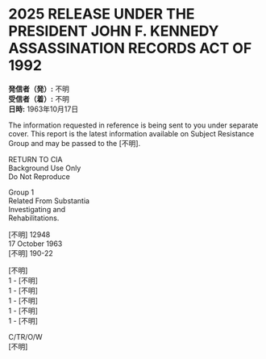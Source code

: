 # 2025 RELEASE UNDER THE PRESIDENT JOHN F. KENNEDY ASSASSINATION RECORDS ACT OF 1992

**発信者（発）:** 不明  
**受信者（着）:** 不明  
**日時:** 1963年10月17日  

The information requested in reference is being sent to you under separate cover. This report is the latest information available on Subject Resistance Group and may be passed to the [不明].  

RETURN TO CIA  
Background Use Only  
Do Not Reproduce  

Group 1  
Related From Substantia  
Investigating and  
Rehabilitations.  

[不明] 12948  
17 October 1963  
[不明] 190-22  

[不明]  
1 - [不明]  
1 - [不明]  
1 - [不明]  
1 - [不明]  
1 - [不明]  

C/TR/O/W  
[不明]  